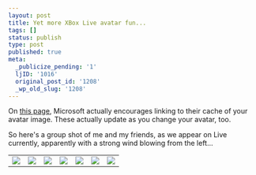 ```yaml
---
layout: post
title: Yet more XBox Live avatar fun...
tags: []
status: publish
type: post
published: true
meta:
  _publicize_pending: '1'
  ljID: '1016'
  original_post_id: '1208'
  _wp_old_slug: '1208'
---
```

On <a href="http://www.xbox.com/en-US/live/avatars/">this page</a>, Microsoft actually encourages linking to their cache of your avatar image.  These actually update as you change your avatar, too.

So here's a group shot of me and my friends, as we appear on Live currently, apparently with a strong wind blowing from the left...

<!--more-->

<table>
<tr>
	<td><img src="http://avatar.xboxlive.com/avatar/frejya/avatar-body.png" /></td>
	<td><img src="http://avatar.xboxlive.com/avatar/nephariuz/avatar-body.png" /></td>
	<td><img src="http://avatar.xboxlive.com/avatar/mooph/avatar-body.png" /></td>
	<td><img src="http://avatar.xboxlive.com/avatar/pikoeri/avatar-body.png" /></td>
	<td><img src="http://avatar.xboxlive.com/avatar/zomgduck/avatar-body.png" /></td>
	<td><img src="http://avatar.xboxlive.com/avatar/yakamoto joe/avatar-body.png" /></td>
	<td><img src="http://avatar.xboxlive.com/avatar/zombie wife/avatar-body.png" /></td>
</tr>
</table>
